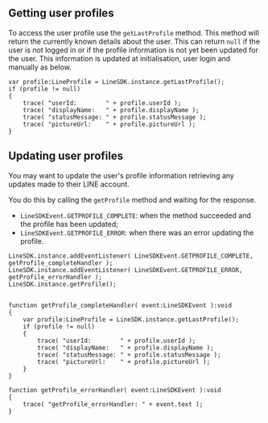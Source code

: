 
## Getting user profiles

To access the user profile use the `getLastProfile` method. This method will return the currently known details about the user.
This can return `null` if the user is not logged in or if the profile information is not yet been updated for the user.
This information is updated at initialisation, user login and manually as below.  

```as3
var profile:LineProfile = LineSDK.instance.getLastProfile();
if (profile != null)
{
    trace( "userId:        " + profile.userId );
    trace( "displayName:   " + profile.displayName );
    trace( "statusMessage: " + profile.statusMessage );
    trace( "pictureUrl:    " + profile.pictureUrl );
}
```


## Updating user profiles

You may want to update the user's profile information retrieving any updates made to their LINE account.

You do this by calling the `getProfile` method and waiting for the response.

- `LineSDKEvent.GETPROFILE_COMPLETE`: when the method succeeded and the profile has been updated;
- `LineSDKEvent.GETPROFILE_ERROR`: when there was an error updating the profile.


```as3
LineSDK.instance.addEventListener( LineSDKEvent.GETPROFILE_COMPLETE, getProfile_completeHandler );
LineSDK.instance.addEventListener( LineSDKEvent.GETPROFILE_ERROR, getProfile_errorHandler );
LineSDK.instance.getProfile();


function getProfile_completeHandler( event:LineSDKEvent ):void
{
    var profile:LineProfile = LineSDK.instance.getLastProfile();
    if (profile != null)
    {
        trace( "userId:        " + profile.userId );
        trace( "displayName:   " + profile.displayName );
        trace( "statusMessage: " + profile.statusMessage );
        trace( "pictureUrl:    " + profile.pictureUrl );
    }
}

function getProfile_errorHandler( event:LineSDKEvent ):void
{
    trace( "getProfile_errorHandler: " + event.text );
}
```


